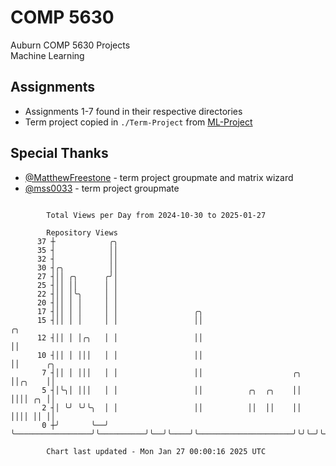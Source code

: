 # COMP 5630
Auburn COMP 5630 Projects  
Machine Learning

## Assignments
- Assignments 1-7 found in their respective directories
- Term project copied in `./Term-Project` from [ML-Project](https://github.com/wumphlett/ML-Project)

## Special Thanks
- [@MatthewFreestone](https://github.com/MatthewFreestone) - term project groupmate and matrix wizard
- [@mss0033](https://github.com/mss0033) - term project groupmate

```

        Total Views per Day from 2024-10-30 to 2025-01-27

        Repository Views
      37 ┼            ╭╮
      35 ┤            ││
      32 ┤            ││
      30 ┤╭╮          ││
      27 ┤││ ╭╮      ╭╯│
      25 ┤││ ││      │ │
      22 ┤││ │╰╮     │ │
      20 ┤││ │ │     │ │
      17 ┤││ │ │     │ │                 ╭╮
      15 ┤││ │ │     │ │                 ││                                           ╭╮
      12 ┤││ │ │╭╮   │ │                 ││                                           ││
      10 ┤││ │ │││   │ │                 ││                                           ││      ╭╮
       7 ┤││ │ │││   │ │                 ││                    ╭╮                     ││╭╮    ││
       5 ┤│╰╮│ │││   │ │                 ││          ╭╮  ╭╮    ││                     ││││ ╭╮ ││
       2 ┤│ ╰╯ ╰╯╰╮  │ │                 ││          ││  ││    ││                     ││││ ││ ││
       0 ┼╯       ╰──╯ ╰─────────────────╯╰──────────╯╰──╯╰────╯╰─────────────────────╯╰╯╰─╯╰─╯╰───

        Chart last updated - Mon Jan 27 00:00:16 2025 UTC
        
```
